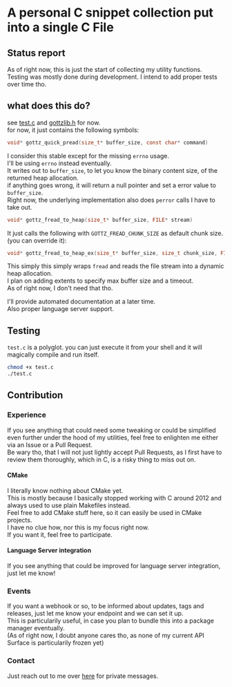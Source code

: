 # A personal C snippet collection put into a single C File

## Status report

As of right now, this is just the start of collecting my utility functions.  
Testing was mostly done during development. I intend to add proper tests over time tho.

## what does this do?

see [test.c](https://github.com/GottZ/gottzlib/blob/root/test.c) and [gottzlib.h](https://github.com/GottZ/gottzlib/blob/root/gottzlib.h) for now.  
for now, it just contains the following symbols:
```c
void* gottz_quick_pread(size_t* buffer_size, const char* command)
```
I consider this stable except for the missing `errno` usage.  
I'll be using `errno` instead eventually.  
It writes out to `buffer_size`, to let you know the binary content size, of the returned heap allocation.  
if anything goes wrong, it will return a null pointer and set a error value to `buffer_size`.  
Right now, the underlying implementation also does `perror` calls I have to take out.

```c
void* gottz_fread_to_heap(size_t* buffer_size, FILE* stream)
```
It just calls the following with `GOTTZ_FREAD_CHUNK_SIZE` as default chunk size. (you can override it):
```c
void* gottz_fread_to_heap_ex(size_t* buffer_size, size_t chunk_size, FILE* stream)
```
This simply this simply wraps `fread` and reads the file stream into a dynamic heap allocation.  
I plan on adding extents to specify max buffer size and a timeout.  
As of right now, I don't need that tho.

I'll provide automated documentation at a later time.  
Also proper language server support.

## Testing

`test.c` is a polyglot. you can just execute it from your shell and it will magically compile and run itself.
```bash
chmod +x test.c
./test.c
```

## Contribution

### Experience

If you see anything that could need some tweaking or could be simplified even further under the hood of my utilities, feel free to enlighten me either via an Issue or a Pull Request.  
Be wary tho, that I will not just lightly accept Pull Requests, as I first have to review them thoroughly, which in C, is a risky thing to miss out on.

#### CMake

I literally know nothing about CMake yet.  
This is mostly because I basically stopped working with C around 2012 and always used to use plain Makefiles instead.  
Feel free to add CMake stuff here, so it can easily be used in CMake projects.  
I have no clue how, nor this is my focus right now.  
If you want it, feel free to participate.

#### Language Server integration

If you see anything that could be improved for language server integration, just let me know!

### Events

If you want a webhook or so, to be informed about updates, tags and releases, just let me know your endpoint and we can set it up.  
This is particularily useful, in case you plan to bundle this into a package manager eventually.  
(As of right now, I doubt anyone cares tho, as none of my current API Surface is particularily frozen yet)

### Contact

Just reach out to me over [here](https://contact.gottz.de) for private messages.
